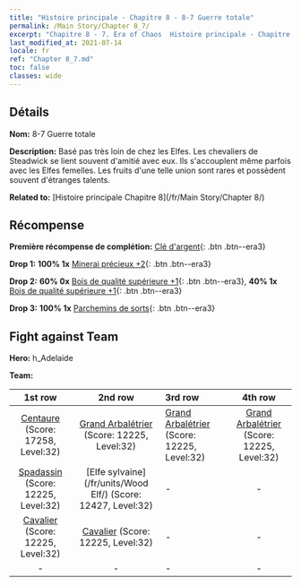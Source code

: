 ```yaml
---
title: "Histoire principale - Chapitre 8 - 8-7 Guerre totale"
permalink: /Main Story/Chapter 8_7/
excerpt: "Chapitre 8 - 7. Era of Chaos  Histoire principale - Chapitre 8_7. 8-7 Guerre totale"
last_modified_at: 2021-07-14
locale: fr
ref: "Chapter 8_7.md"
toc: false
classes: wide
---
```


## Détails

 **Nom:** 8-7 Guerre totale

 **Description:** Basé pas très loin de chez les Elfes. Les chevaliers de Steadwick se lient souvent d'amitié avec eux. Ils s'accouplent même parfois avec les Elfes femelles. Les fruits d'une telle union sont rares et possèdent souvent d'étranges talents.

 **Related to:** [Histoire principale Chapitre 8](/fr/Main Story/Chapter 8/)

## Récompense

 **Première récompense de complétion:** [Clé d'argent](/ItemsFR/con_693/){: .btn .btn--era3}

 **Drop 1:** **100% 1x** [Minerai précieux +2](/ItemsFR/mat_26/){: .btn .btn--era3}

 **Drop 2:** **60% 0x** [Bois de qualité supérieure +1](/ItemsFR/mat_20/){: .btn .btn--era3}, **40% 1x** [Bois de qualité supérieure +1](/ItemsFR/mat_20/){: .btn .btn--era3}

 **Drop 3:** **100% 1x** [Parchemins de sorts](/ItemsFR/con_694/){: .btn .btn--era3}


## Fight against Team
 **Hero:** h_Adelaide

 **Team:**


  | 1st row | 2nd row | 3rd row | 4th row |
  |:----:|:----:|:----|:----:|
  | [Centaure](/fr/units/Centaur/) (Score: 17258, Level:32)  | [Grand Arbalétrier](/fr/units/Marksman/) (Score: 12225, Level:32)  | [Grand Arbalétrier](/fr/units/Marksman/) (Score: 12225, Level:32)  | [Grand Arbalétrier](/fr/units/Marksman/) (Score: 12225, Level:32)  |
  | [Spadassin](/fr/units/Swordsman/) (Score: 12225, Level:32)  | [Elfe sylvaine](/fr/units/Wood Elf/) (Score: 12427, Level:32)  | - | - |
  | [Cavalier](/fr/units/Cavalier/) (Score: 12225, Level:32)  | [Cavalier](/fr/units/Cavalier/) (Score: 12225, Level:32)  | - | - |
  | - | - | - | - |


